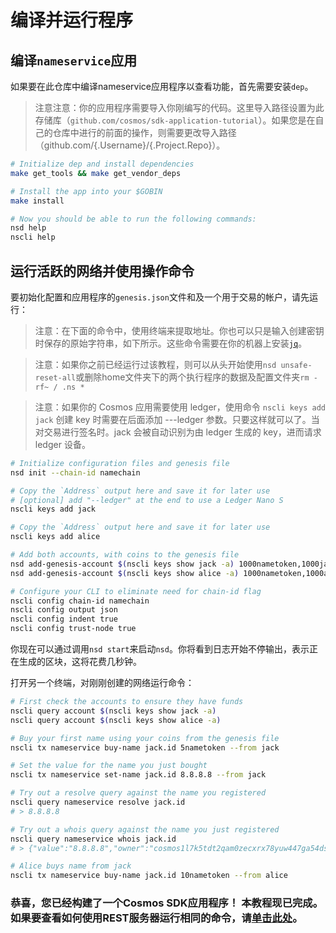 # 编译并运行程序

## 编译`nameservice`应用

如果要在此仓库中编译nameservice应用程序以查看功能，首先需要安装`dep`。

> 注意注意：你的应用程序需要导入你刚编写的代码。这里导入路径设置为此存储库（`github.com/cosmos/sdk-application-tutorial`）。如果您是在自己的仓库中进行的前面的操作，则需要更改导入路径（github.com/{.Username}/{.Project.Repo}）。

```bash
# Initialize dep and install dependencies
make get_tools && make get_vendor_deps

# Install the app into your $GOBIN
make install

# Now you should be able to run the following commands:
nsd help
nscli help
```

## 运行活跃的网络并使用操作命令

要初始化配置和应用程序的`genesis.json`文件和及一个用于交易的帐户，请先运行：

> 注意：在下面的命令中，使用终端来提取地址。你也可以只是输入创建密钥时保存的原始字符串，如下所示。这些命令需要在你的机器上安装[`jq`](https://stedolan.github.io/jq/download/)。

> 注意：如果你之前已经运行过该教程，则可以从头开始使用`nsd unsafe-reset-all`或删除home文件夹下的两个执行程序的数据及配置文件夹`rm -rf~ / .ns *`

> 注意：如果你的 Cosmos 应用需要使用 ledger，使用命令 `nscli keys add jack` 创建 key 时需要在后面添加 ---ledger 参数。只要这样就可以了。当对交易进行签名时。jack 会被自动识别为由 ledger 生成的 key，进而请求 ledger 设备。

```bash
# Initialize configuration files and genesis file
nsd init --chain-id namechain

# Copy the `Address` output here and save it for later use 
# [optional] add "--ledger" at the end to use a Ledger Nano S 
nscli keys add jack

# Copy the `Address` output here and save it for later use
nscli keys add alice

# Add both accounts, with coins to the genesis file
nsd add-genesis-account $(nscli keys show jack -a) 1000nametoken,1000jackcoin
nsd add-genesis-account $(nscli keys show alice -a) 1000nametoken,1000alicecoin

# Configure your CLI to eliminate need for chain-id flag
nscli config chain-id namechain
nscli config output json
nscli config indent true
nscli config trust-node true
```

你现在可以通过调用`nsd start`来启动`nsd`。你将看到日志开始不停输出，表示正在生成的区块，这将花费几秒钟。

打开另一个终端，对刚刚创建的网络运行命令：

```bash
# First check the accounts to ensure they have funds
nscli query account $(nscli keys show jack -a) 
nscli query account $(nscli keys show alice -a) 

# Buy your first name using your coins from the genesis file
nscli tx nameservice buy-name jack.id 5nametoken --from jack 

# Set the value for the name you just bought
nscli tx nameservice set-name jack.id 8.8.8.8 --from jack 

# Try out a resolve query against the name you registered
nscli query nameservice resolve jack.id
# > 8.8.8.8

# Try out a whois query against the name you just registered
nscli query nameservice whois jack.id
# > {"value":"8.8.8.8","owner":"cosmos1l7k5tdt2qam0zecxrx78yuw447ga54dsmtpk2s","price":[{"denom":"nametoken","amount":"5"}]}

# Alice buys name from jack
nscli tx nameservice buy-name jack.id 10nametoken --from alice 
```

### 恭喜，您已经构建了一个Cosmos SDK应用程序！ 本教程现已完成。 如果要查看如何使用REST服务器运行相同的命令，请[单击此处](./16-run-rest.md)。